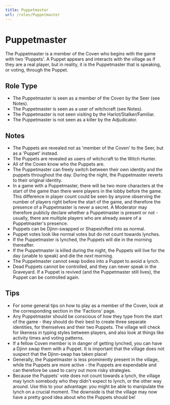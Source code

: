 ```yaml
---
title: Puppetmaster
url: /roles/Puppetmaster
---
```


# Puppetmaster

The Puppetmaster is a member of the Coven who begins with the game with two 'Puppets'. A Puppet appears and interacts with the village as if they are a real player, but in reality, it is the Puppetmaster that is speaking, or voting, through the Puppet.

## Role Type

- The Puppetmaster is seen as a member of the Coven by the Seer (see Notes).
- The Puppetmaster is seen as a user of witchcraft (see Notes).
- The Puppetmaster is not seen visiting by the Harlot/Stalker/Familiar.
- The Puppetmaster is not seen as a killer by the Adjudicator.

## Notes

- The Puppets are revealed not as 'member of the Coven' to the Seer, but as a 'Puppet' instead.
- The Puppets are revealed as users of witchcraft to the Witch Hunter.
- All of the Coven know who the Puppets are.
- The Puppetmaster can freely switch between their own identity and the puppets throughout the day. During the night, the Puppetmaster reverts to their original identity.
- In a game with a Puppetmaster, there will be two more characters at the start of the game than there were players in the lobby before the game. This difference in player count could be seen by anyone observing the number of players right before the start of the game, and therefore the presence of a Puppetmaster is never a secret. A Moderator may therefore publicly declare whether a Puppetmaster is present or not - usually, there are multiple players who are already aware of a Puppetmaster's presence.
- Puppets can be Djinn-swapped or Shapeshifted into as normal.
- Puppet votes look like normal votes but do not count towards lynches.
- If the Puppetmaster is lynched, the Puppets will die in the morning thereafter.
- If the Puppetmaster is killed during the night, the Puppets will live for the day (unable to speak) and die the _next_ morning.
- The Puppetmaster cannot swap bodies into a Puppet to avoid a lynch.
- Dead Puppets cannot be controlled, and they can never speak in the Graveyard. If a Puppet is revived (and the Puppetmaster still lives), the Puppet can be controlled again.

## Tips

- For some general tips on how to play as a member of the Coven, look at the corresponding section in the 'Factions' page.
- Any Puppetmaster should be conscious of how they type from the start of the game - they should do their best to create three separate identities, for themselves and their two Puppets. The village will check for likeness in typing styles between players, and also look at things like activity times and voting patterns.
- If a fellow Coven member is in danger of getting lynched, you can have a Djinn swap them with a Puppet. It is important that the village does not suspect that the Djinn-swap has taken place!
- Generally, the Puppetmaster is less prominently present in the village, while the Puppets are more active - the Puppets are expendable and can therefore be used to carry out more risky strategies.
- Because the Puppets' vote does not count towards a lynch, the village may lynch somebody who they didn't expect to lynch, or the other way around. Use this to your advantage: you might be able to manipulate the lynch on a crucial moment. The downside is that the village may now have a pretty good idea about who the Puppets should be!
